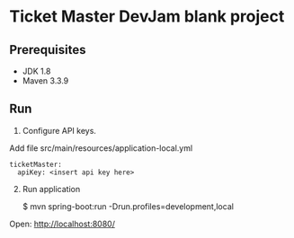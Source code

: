 # Ticket Master DevJam blank project

## Prerequisites

* JDK 1.8
* Maven 3.3.9

## Run

1. Configure API keys.

Add file src/main/resources/application-local.yml
    
    ticketMaster:
      apiKey: <insert api key here>
      
2. Run application

    $ mvn spring-boot:run -Drun.profiles=development,local
    
Open: [http://localhost:8080/](http://localhost:8080/)
